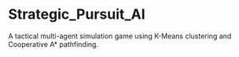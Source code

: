# Strategic_Pursuit_AI
A tactical multi-agent simulation game using K-Means clustering and Cooperative A* pathfinding.
